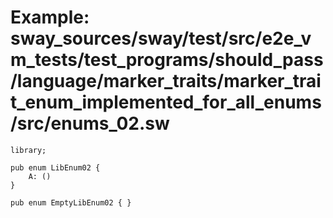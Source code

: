 # Example: sway_sources/sway/test/src/e2e_vm_tests/test_programs/should_pass/language/marker_traits/marker_trait_enum_implemented_for_all_enums/src/enums_02.sw

```sway
library;

pub enum LibEnum02 {
    A: ()
}

pub enum EmptyLibEnum02 { }
```
